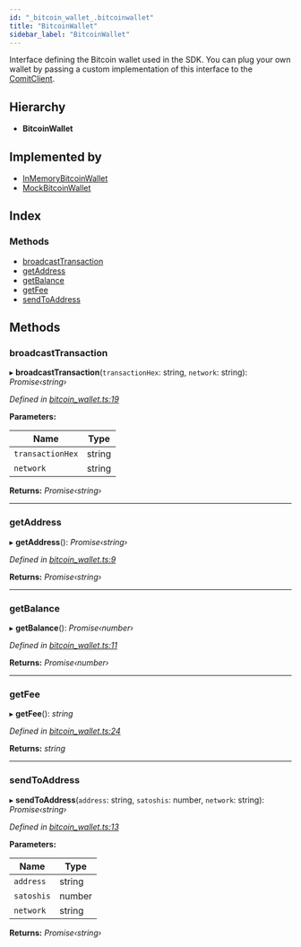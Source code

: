 ```yaml
---
id: "_bitcoin_wallet_.bitcoinwallet"
title: "BitcoinWallet"
sidebar_label: "BitcoinWallet"
---
```


Interface defining the Bitcoin wallet used in the SDK.
You can plug your own wallet by passing a custom implementation of this interface to the [ComitClient](../classes/_comit_client_.comitclient.md).

## Hierarchy

* **BitcoinWallet**

## Implemented by

* [InMemoryBitcoinWallet](../classes/_bitcoin_wallet_.inmemorybitcoinwallet.md)
* [MockBitcoinWallet](../classes/___mocks___bitcoin_wallet_.mockbitcoinwallet.md)

## Index

### Methods

* [broadcastTransaction](_bitcoin_wallet_.bitcoinwallet.md#broadcasttransaction)
* [getAddress](_bitcoin_wallet_.bitcoinwallet.md#getaddress)
* [getBalance](_bitcoin_wallet_.bitcoinwallet.md#getbalance)
* [getFee](_bitcoin_wallet_.bitcoinwallet.md#getfee)
* [sendToAddress](_bitcoin_wallet_.bitcoinwallet.md#sendtoaddress)

## Methods

###  broadcastTransaction

▸ **broadcastTransaction**(`transactionHex`: string, `network`: string): *Promise‹string›*

*Defined in [bitcoin_wallet.ts:19](https://github.com/comit-network/comit-js-sdk/blob/d75521e/src/bitcoin_wallet.ts#L19)*

**Parameters:**

Name | Type |
------ | ------ |
`transactionHex` | string |
`network` | string |

**Returns:** *Promise‹string›*

___

###  getAddress

▸ **getAddress**(): *Promise‹string›*

*Defined in [bitcoin_wallet.ts:9](https://github.com/comit-network/comit-js-sdk/blob/d75521e/src/bitcoin_wallet.ts#L9)*

**Returns:** *Promise‹string›*

___

###  getBalance

▸ **getBalance**(): *Promise‹number›*

*Defined in [bitcoin_wallet.ts:11](https://github.com/comit-network/comit-js-sdk/blob/d75521e/src/bitcoin_wallet.ts#L11)*

**Returns:** *Promise‹number›*

___

###  getFee

▸ **getFee**(): *string*

*Defined in [bitcoin_wallet.ts:24](https://github.com/comit-network/comit-js-sdk/blob/d75521e/src/bitcoin_wallet.ts#L24)*

**Returns:** *string*

___

###  sendToAddress

▸ **sendToAddress**(`address`: string, `satoshis`: number, `network`: string): *Promise‹string›*

*Defined in [bitcoin_wallet.ts:13](https://github.com/comit-network/comit-js-sdk/blob/d75521e/src/bitcoin_wallet.ts#L13)*

**Parameters:**

Name | Type |
------ | ------ |
`address` | string |
`satoshis` | number |
`network` | string |

**Returns:** *Promise‹string›*

